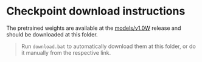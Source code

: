 # Checkpoint download instructions

The pretrained weights are available at the [models/v1.0W](https://github.com/VCL3D/SingleShotCuboids/releases/tag/v1.0W) release and should be downloaded at this folder.

> Run `download.bat` to automatically download them at this folder, or do it manually from the respective link.